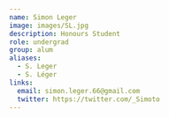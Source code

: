 ```yaml
---
name: Simon Leger
image: images/SL.jpg
description: Honours Student
role: undergrad
group: alum
aliases:
  - S. Leger
  - S. Léger
links:
  email: simon.leger.66@gmail.com
  twitter: https://twitter.com/_Simoto
---
```

